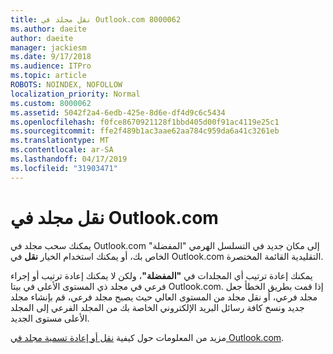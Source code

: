```yaml
---
title: نقل مجلد في Outlook.com 8000062
ms.author: daeite
author: daeite
manager: jackiesm
ms.date: 9/17/2018
ms.audience: ITPro
ms.topic: article
ROBOTS: NOINDEX, NOFOLLOW
localization_priority: Normal
ms.custom: 8000062
ms.assetid: 5042f2a4-6edb-425e-8d6e-df4d9c6c5434
ms.openlocfilehash: f0fce8670921128f1bbd405d00f91ac4119e25c1
ms.sourcegitcommit: ffe2f489b1ac3aae62aa784c959da6a41c3261eb
ms.translationtype: MT
ms.contentlocale: ar-SA
ms.lasthandoff: 04/17/2019
ms.locfileid: "31903471"
---
```

# <a name="moving-a-folder-in-outlookcom"></a>نقل مجلد في Outlook.com

يمكنك سحب مجلد في Outlook.com إلى مكان جديد في التسلسل الهرمي "المفضلة" الخاص بك، أو يمكنك استخدام الخيار **نقل** في Outlook.com التقليدية القائمة المختصرة. 
  
يمكنك إعادة ترتيب أي المجلدات في **"المفضلة"**، ولكن لا يمكنك إعادة ترتيب أو إجراء فرعي في مجلد ذي المستوى الأعلى في بيتا Outlook.com. إذا قمت بطريق الخطأ جعل مجلد فرعي، أو نقل مجلد من المستوى العالي حيث يصبح مجلد فرعي، قم بإنشاء مجلد جديد ونسخ كافة رسائل البريد الإلكتروني الخاصة بك من المجلد الفرعي إلى المجلد الأعلى مستوى الجديد. 
  
مزيد من المعلومات حول كيفية [نقل أو إعادة تسمية مجلد في Outlook.com](https://support.office.com/article/c9c66fed-8a7c-426a-afc6-0d46a72080fb).
  

